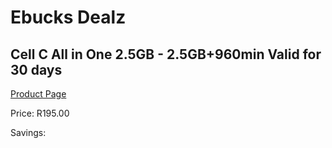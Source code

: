 
# Ebucks Dealz
## Cell C All in One 2.5GB - 2.5GB+960min Valid for 30 days
[Product Page](https://www.ebucks.com/web/shop/productSelected.do?prodId=1028431877&catId=300)

Price: R195.00

Savings: 


	